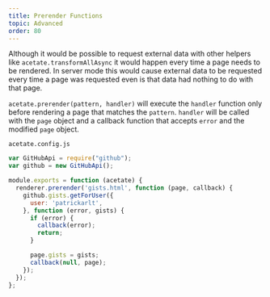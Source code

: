 ```yaml
---
title: Prerender Functions
topic: Advanced
order: 80
---
```


Although it would be possible to request external data with other helpers like `acetate.transformAllAsync` it would happen every time a page needs to be rendered. In server mode this would cause external data to be requested every time a page was requested even is that data had nothing to do with that page.

`acetate.prerender(pattern, handler)` will execute the `handler` function only before rendering a page that matches the `pattern`. `handler` will be called with the `page` object and a callback function that accepts `error` and the modified `page` object.

<code class="filename">acetate.config.js</code>

```js
var GitHubApi = require("github");
var github = new GitHubApi();

module.exports = function (acetate) {
  renderer.prerender('gists.html', function (page, callback) {
    github.gists.getForUser({
      user: 'patrickarlt',
    }, function (error, gists) {
      if (error) {
        callback(error);
        return;
      }

      page.gists = gists;
      callback(null, page);
    });
  });
};
```